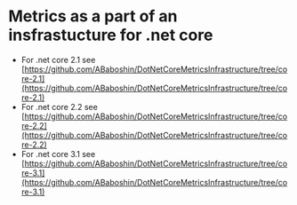 # Metrics as a part of an insfrastucture for .net core

 * For .net core 2.1 see [https://github.com/ABaboshin/DotNetCoreMetricsInfrastructure/tree/core-2.1](https://github.com/ABaboshin/DotNetCoreMetricsInfrastructure/tree/core-2.1)
 * For .net core 2.2 see [https://github.com/ABaboshin/DotNetCoreMetricsInfrastructure/tree/core-2.2](https://github.com/ABaboshin/DotNetCoreMetricsInfrastructure/tree/core-2.2)
* For .net core 3.1 see [https://github.com/ABaboshin/DotNetCoreMetricsInfrastructure/tree/core-3.1](https://github.com/ABaboshin/DotNetCoreMetricsInfrastructure/tree/core-3.1)
